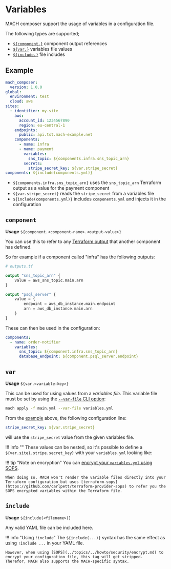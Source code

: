 # Variables

MACH composer support the usage of variables in a configuration file.

The following types are supported;

- [`${component.}`](#component) component output references
- [`${var.}`](#var) variables file values
- [`${include.}`](#include) file includes

## Example

```yaml
mach_composer:
  version: 1.0.0
global:
  environment: test
  cloud: aws
sites:
  - identifier: my-site
    aws:
      account_id: 1234567890
      region: eu-central-1
    endpoints:
      public: api.tst.mach-example.net
    components:
      - name: infra
      - name: payment
        variables:
          sns_topic: ${components.infra.sns_topic_arn}
        secrets:
          stripe_secret_key: ${var.stripe_secret}
components: ${include(components.yml)}
```

- `${components.infra.sns_topic_arn}` uses the `sns_topic_arn` Terraform output as a value for the payment component
- `${var.stripe_secret}` reads the `stripe_secret` from a variables file
- `${include(components.yml)}` includes `components.yml` and injects it in the configuration

## `component`
**Usage** `${component.<component-name>.<output-value>}`

You can use this to refer to any [Terraform output](https://www.terraform.io/docs/language/values/outputs.html) that another component has defined.

So for example if a component called "infra" has the following outputs:

```terraform
# outputs.tf

output "sns_topic_arn" {
    value = aws_sns_topic.main.arn
}

output "psql_server" {
    value = {
        endpoint = aws_db_instance.main.endpoint
        arn = aws_db_instance.main.arn
    }
}
```

These can then be used in the configuration:

```yaml
components:
  - name: order-notifier
    variables:
      sns_topic: ${component.infra.sns_topic_arn}
      database_endpoint: ${component.psql_server.endpoint}
```

## `var`
**Usage** `${var.<variable-key>}`

This can be used for using values from a *variables file*. This variable file must be set by using the [`--var-file` CLI option](./cli.md#apply):

```bash
mach apply -f main.yml --var-file variables.yml
```

From the [example](#example) above, the following configuration line:
```yaml
stripe_secret_key: ${var.stripe_secret}
```

will use the `stripe_secret` value from the given variables file. 

!!! info ""
    These values can be nested, so it's possible to define a `${var.site1.stripe.secret_key}` with your `variables.yml` looking like:

!!! tip "Note on encryption"
    You can [encrypt your `variables.yml` using SOPS](../howto/security/encrypt.md#encrypted-variables).

    When doing so, MACH won't render the variable files directly into your Terraform configuration but uses [terraform-sops](https://github.com/carlpett/terraform-provider-sops) to refer you the SOPS encrypted variables within the Terraform file.

## `include`
**Usage** `${include(<filename>)}`

Any valid YAML file can be included here.

!!! info "Using `!include`"
    The `${include(...)}` syntax has the same effect as using `!include ...` in your YAML file.

    However, when using [SOPS](../topics/../howto/security/encrypt.md) to encrypt your configuration file, this tag will get stripped.
    Therefor, MACH also supports the MACH-specific syntax.

